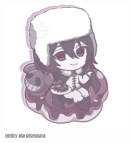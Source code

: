 ![image](https://github.com/vanixqs/vanixqs/blob/4e9e6635557b32a7098b67934ef1ae23d577e4c9/tumblr_7008fd12ca76c1f682c10832f4df84b0_f256bee9_400.png)




[rentry](https://rentry.co/vanixqs)           [ata](https://vanixqs.atabook.org/)         [pronouns](https://pronouns.cc/@vanixqs)
